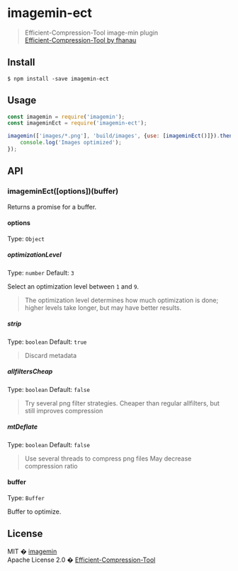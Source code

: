 # imagemin-ect

> Efficient-Compression-Tool image-min plugin<br/>
> [Efficient-Compression-Tool by fhanau](https://github.com/fhanau/Efficient-Compression-Tool)

## Install

```
$ npm install -save imagemin-ect
```

## Usage

```js
const imagemin = require('imagemin');
const imageminEct = require('imagemin-ect');

imagemin(['images/*.png'], 'build/images', {use: [imageminEct()]}).then(() => {
	console.log('Images optimized');
});
```

## API

### imageminEct([options])(buffer)

Returns a promise for a buffer.

#### options

Type: `Object`

##### optimizationLevel

Type: `number`
Default: `3`

Select an optimization level between `1` and `9`.

> The optimization level determines how much optimization is done; higher levels take longer, but may have better results.

##### strip

Type: `boolean`
Default: `true`

> Discard metadata

##### allfiltersCheap

Type: `boolean`
Default: `false`

> Try several png filter strategies. Cheaper than regular allfilters, but still improves compression

##### mtDeflate

Type: `boolean`
Default: `false`

> Use several threads to compress png files
> May decrease compression ratio

#### buffer

Type: `Buffer`

Buffer to optimize.

## License

MIT � [imagemin](https://github.com/imagemin)<br/>
Apache License 2.0 � [Efficient-Compression-Tool](https://css-ig.net/pingo)

